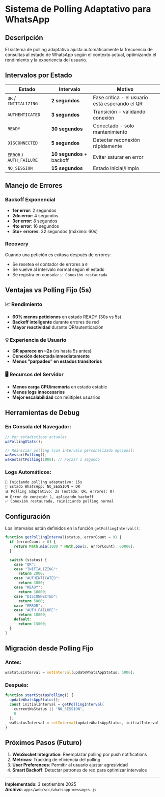 # Sistema de Polling Adaptativo para WhatsApp

## Descripción

El sistema de polling adaptativo ajusta automáticamente la frecuencia de consultas al estado de WhatsApp según el contexto actual, optimizando el rendimiento y la experiencia del usuario.

## Intervalos por Estado

| Estado                   | Intervalo                 | Motivo                                         |
| ------------------------ | ------------------------- | ---------------------------------------------- |
| `QR` / `INITIALIZING`    | **2 segundos**            | Fase crítica - el usuario está esperando el QR |
| `AUTHENTICATED`          | **3 segundos**            | Transición - validando conexión                |
| `READY`                  | **30 segundos**           | Conectado - solo mantenimiento                 |
| `DISCONNECTED`           | **5 segundos**            | Detectar reconexión rápidamente                |
| `ERROR` / `AUTH_FAILURE` | **10 segundos** + backoff | Evitar saturar en error                        |
| `NO_SESSION`             | **15 segundos**           | Estado inicial/limpio                          |

## Manejo de Errores

### Backoff Exponencial

- **1er error**: 2 segundos
- **2do error**: 4 segundos
- **3er error**: 8 segundos
- **4to error**: 16 segundos
- **5to+ errores**: 32 segundos (máximo: 60s)

### Recovery

Cuando una petición es exitosa después de errores:

- Se resetea el contador de errores a `0`
- Se vuelve al intervalo normal según el estado
- Se registra en consola: `✅ Conexión restaurada`

## Ventajas vs Polling Fijo (5s)

### 📈 Rendimiento

- **60% menos peticiones** en estado READY (30s vs 5s)
- **Backoff inteligente** durante errores de red
- **Mayor reactividad** durante QR/autenticación

### 💡 Experiencia de Usuario

- **QR aparece en ~2s** (vs hasta 5s antes)
- **Conexión detectada inmediatamente**
- **Menos "parpadeo" en estados transitorios**

### 🖥️ Recursos del Servidor

- **Menos carga CPU/memoria** en estado estable
- **Menos logs innecesarios**
- **Mejor escalabilidad** con múltiples usuarios

## Herramientas de Debug

### En Consola del Navegador:

```javascript
// Ver estadísticas actuales
waPollingStats();

// Reiniciar polling (con intervalo personalizado opcional)
waRestartPolling();
waRestartPolling(1000); // Forzar 1 segundo
```

### Logs Automáticos:

```
🚀 Iniciando polling adaptativo: 15s
🔄 Estado WhatsApp: NO_SESSION → QR
📊 Polling adaptativo: 2s (estado: QR, errores: 0)
❌ Error de conexión 1, aplicando backoff
✅ Conexión restaurada, reiniciando polling normal
```

## Configuración

Los intervalos están definidos en la función `getPollingInterval()`:

```javascript
function getPollingInterval(status, errorCount = 0) {
  if (errorCount > 0) {
    return Math.min(1000 * Math.pow(2, errorCount), 60000);
  }

  switch (status) {
    case "QR":
    case "INITIALIZING":
      return 2000;
    case "AUTHENTICATED":
      return 3000;
    case "READY":
      return 30000;
    case "DISCONNECTED":
      return 5000;
    case "ERROR":
    case "AUTH_FAILURE":
      return 10000;
    default:
      return 15000;
  }
}
```

## Migración desde Polling Fijo

### Antes:

```javascript
waStatusInterval = setInterval(updateWhatsAppStatus, 5000);
```

### Después:

```javascript
function startStatusPolling() {
  updateWhatsAppStatus();
  const initialInterval = getPollingInterval(
    currentWaStatus || "NO_SESSION",
    0
  );
  waStatusInterval = setInterval(updateWhatsAppStatus, initialInterval);
}
```

## Próximos Pasos (Futuro)

1. **WebSocket Integration**: Reemplazar polling por push notifications
2. **Métricas**: Tracking de eficiencia del polling
3. **User Preferences**: Permitir al usuario ajustar agresividad
4. **Smart Backoff**: Detectar patrones de red para optimizar intervalos

---

**Implementado**: 3 septiembre 2025  
**Archivo**: `apps/web/src/whatsapp-messages.js`
